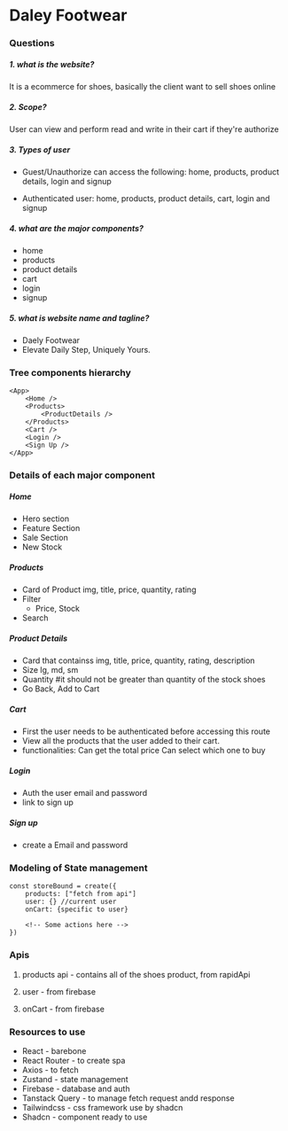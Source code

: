# Daley Footwear

### Questions

##### 1. what is the website?

It is a ecommerce for shoes, basically the client want to sell shoes online

##### 2. Scope?

User can view and perform read and write in their cart if they're authorize

##### 3. Types of user

- Guest/Unauthorize can access the following:
  home, products, product details, login and signup

- Authenticated user:
  home, products, product details, cart, login and signup

##### 4. what are the major components?

- home
- products
- product details
- cart
- login
- signup

##### 5. what is website name and tagline?

- Daely Footwear
- Elevate Daily Step, Uniquely Yours.

### Tree components hierarchy

```React
<App>
    <Home />
    <Products>
        <ProductDetails />
    </Products>
    <Cart />
    <Login />
    <Sign Up />
</App>
```

### Details of each major component

##### Home

- Hero section
- Feature Section
- Sale Section
- New Stock

##### Products

- Card of Product
  img, title, price, quantity, rating
- Filter
  - Price, Stock
- Search

##### Product Details

- Card that containss
  img, title, price, quantity, rating, description
- Size
  lg, md, sm
- Quantity #it should not be greater than quantity of the stock shoes
- Go Back, Add to Cart

##### Cart

- First the user needs to be authenticated before accessing this route
- View all the products that the user added to their cart.
- functionalities:
  Can get the total price
  Can select which one to buy

##### Login

- Auth the user email and password
- link to sign up

##### Sign up

- create a Email and password

### Modeling of State management

```React
const storeBound = create({
    products: ["fetch from api"]
    user: {} //current user
    onCart: {specific to user}

    <!-- Some actions here -->
})
```

### Apis

1. products api - contains all of the shoes product, from rapidApi

2. user - from firebase

3. onCart - from firebase

### Resources to use

* React - barebone
* React Router - to create spa
* Axios - to fetch
* Zustand - state management
* Firebase - database and auth
* Tanstack Query - to manage fetch request andd response
* Tailwindcss - css framework use by shadcn
* Shadcn - component ready to use